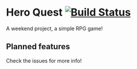 # Hero Quest [![Build Status](https://travis-ci.org/Miguel-Fontes/hero-quest.svg?branch=master)](https://travis-ci.org/Miguel-Fontes/hero-quest)

A weekend project, a simple RPG game!

## Planned features

Check the issues for more info!